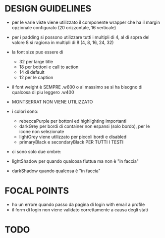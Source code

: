 # DESIGN GUIDELINES
- per le varie viste viene utilizzato il componente wrapper che ha il margin opzionale configurato (20 orizzontale, 16 verticale)
- per i padding si possono utilizzare tutti i multipli di 4, al di sopra del valore 8 si ragiona in multipli di 8 (4, 8, 16, 24, 32)
- la font size puo essere di
  - 32 per large title
  - 18 per bottoni e call to action
  - 14 di default
  - 12 per le caption
- il font weight è SEMPRE .w600 o al massimo se si ha bisogno di qualcosa di piu leggero .w400

- MONTSERRAT NON VIENE UTILIZZATO
- i colori sono:
  - rebeccaPurple per bottoni ed highlighting importanti
  - darkGrey per bordi di container non espansi (solo bordo), per le icone non selezionate
  - lightGrey viene utilizzato per piccoli bordi e disabled
  - primaryBlack e secondaryBlack PER TUTTI I TESTI

- ci sono solo due ombre:
 - lightShadow per quando qualcosa fluttua ma non è "in faccia"
 - darkShadow quando qualcosa è "in faccia"
# FOCAL POINTS
- ho un errore quando passo da pagina di login with email a profile
- il form di login non viene validato correttamente a causa degli stati

# TODO